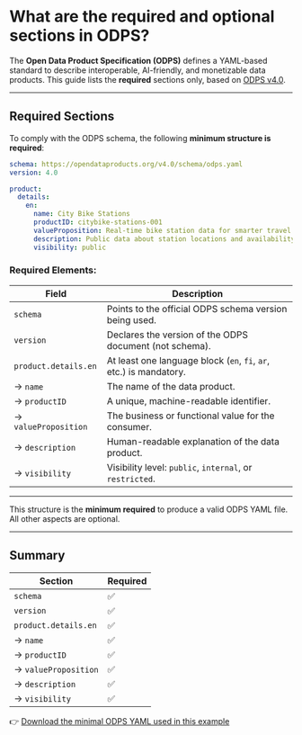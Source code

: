# What are the required and optional sections in ODPS?

The **Open Data Product Specification (ODPS)** defines a YAML-based standard to describe interoperable, AI-friendly, and monetizable data products. This guide lists the **required** sections only, based on [ODPS v4.0](https://opendataproducts.org/v4.0/schema/odps.yaml).

---

## Required Sections

To comply with the ODPS schema, the following **minimum structure is required**:

```yaml
schema: https://opendataproducts.org/v4.0/schema/odps.yaml
version: 4.0

product:
  details:
    en:
      name: City Bike Stations
      productID: citybike-stations-001
      valueProposition: Real-time bike station data for smarter travel apps.
      description: Public data about station locations and availability in real-time.
      visibility: public
```

### Required Elements:

| Field                 | Description                                                                 |
|-----------------------|-----------------------------------------------------------------------------|
| `schema`              | Points to the official ODPS schema version being used.                     |
| `version`             | Declares the version of the ODPS document (not schema).                    |
| `product.details.en`  | At least one language block (`en`, `fi`, `ar`, etc.) is mandatory.         |
| → `name`              | The name of the data product.                                               |
| → `productID`         | A unique, machine-readable identifier.                                     |
| → `valueProposition`  | The business or functional value for the consumer.                          |
| → `description`       | Human-readable explanation of the data product.                            |
| → `visibility`        | Visibility level: `public`, `internal`, or `restricted`.                   |

---

This structure is the **minimum required** to produce a valid ODPS YAML file. All other aspects are optional. 

---

## Summary

| Section                  | Required |
|--------------------------|----------|
| `schema`                 | ✅       |
| `version`                | ✅       |
| `product.details.en`     | ✅       |
| → `name`                 | ✅       |
| → `productID`            | ✅       |
| → `valueProposition`     | ✅       |
| → `description`          | ✅       |
| → `visibility`           | ✅       |


👉 [Download the minimal ODPS YAML used in this example](yaml/minimal)
